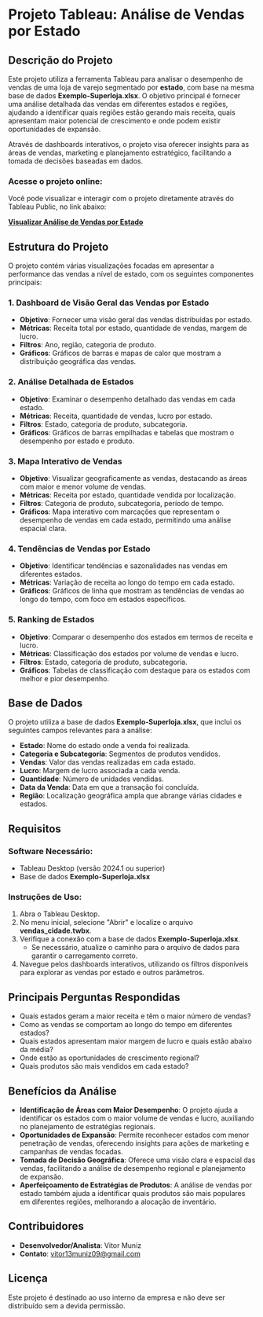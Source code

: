 # Projeto Tableau: Análise de Vendas por Estado

## Descrição do Projeto

Este projeto utiliza a ferramenta Tableau para analisar o desempenho de vendas de uma loja de varejo segmentado por **estado**, com base na mesma base de dados **Exemplo-Superloja.xlsx**. O objetivo principal é fornecer uma análise detalhada das vendas em diferentes estados e regiões, ajudando a identificar quais regiões estão gerando mais receita, quais apresentam maior potencial de crescimento e onde podem existir oportunidades de expansão.

Através de dashboards interativos, o projeto visa oferecer insights para as áreas de vendas, marketing e planejamento estratégico, facilitando a tomada de decisões baseadas em dados.

### Acesse o projeto online:

Você pode visualizar e interagir com o projeto diretamente através do Tableau Public, no link abaixo:

**[Visualizar Análise de Vendas por Estado](https://public.tableau.com/app/profile/vitor.muniz/viz/shared/462Q8SRZ5)**

## Estrutura do Projeto

O projeto contém várias visualizações focadas em apresentar a performance das vendas a nível de estado, com os seguintes componentes principais:

### 1. **Dashboard de Visão Geral das Vendas por Estado**
   - **Objetivo**: Fornecer uma visão geral das vendas distribuídas por estado.
   - **Métricas**: Receita total por estado, quantidade de vendas, margem de lucro.
   - **Filtros**: Ano, região, categoria de produto.
   - **Gráficos**: Gráficos de barras e mapas de calor que mostram a distribuição geográfica das vendas.

### 2. **Análise Detalhada de Estados**
   - **Objetivo**: Examinar o desempenho detalhado das vendas em cada estado.
   - **Métricas**: Receita, quantidade de vendas, lucro por estado.
   - **Filtros**: Estado, categoria de produto, subcategoria.
   - **Gráficos**: Gráficos de barras empilhadas e tabelas que mostram o desempenho por estado e produto.

### 3. **Mapa Interativo de Vendas**
   - **Objetivo**: Visualizar geograficamente as vendas, destacando as áreas com maior e menor volume de vendas.
   - **Métricas**: Receita por estado, quantidade vendida por localização.
   - **Filtros**: Categoria de produto, subcategoria, período de tempo.
   - **Gráficos**: Mapa interativo com marcações que representam o desempenho de vendas em cada estado, permitindo uma análise espacial clara.

### 4. **Tendências de Vendas por Estado**
   - **Objetivo**: Identificar tendências e sazonalidades nas vendas em diferentes estados.
   - **Métricas**: Variação de receita ao longo do tempo em cada estado.
   - **Gráficos**: Gráficos de linha que mostram as tendências de vendas ao longo do tempo, com foco em estados específicos.

### 5. **Ranking de Estados**
   - **Objetivo**: Comparar o desempenho dos estados em termos de receita e lucro.
   - **Métricas**: Classificação dos estados por volume de vendas e lucro.
   - **Filtros**: Estado, categoria de produto, subcategoria.
   - **Gráficos**: Tabelas de classificação com destaque para os estados com melhor e pior desempenho.

## Base de Dados

O projeto utiliza a base de dados **Exemplo-Superloja.xlsx**, que inclui os seguintes campos relevantes para a análise:

- **Estado**: Nome do estado onde a venda foi realizada.
- **Categoria e Subcategoria**: Segmentos de produtos vendidos.
- **Vendas**: Valor das vendas realizadas em cada estado.
- **Lucro**: Margem de lucro associada a cada venda.
- **Quantidade**: Número de unidades vendidas.
- **Data da Venda**: Data em que a transação foi concluída.
- **Região**: Localização geográfica ampla que abrange várias cidades e estados.

## Requisitos

### Software Necessário:
- Tableau Desktop (versão 2024.1 ou superior)
- Base de dados **Exemplo-Superloja.xlsx**

### Instruções de Uso:
1. Abra o Tableau Desktop.
2. No menu inicial, selecione "Abrir" e localize o arquivo **vendas_cidade.twbx**.
3. Verifique a conexão com a base de dados **Exemplo-Superloja.xlsx**.
   - Se necessário, atualize o caminho para o arquivo de dados para garantir o carregamento correto.
4. Navegue pelos dashboards interativos, utilizando os filtros disponíveis para explorar as vendas por estado e outros parâmetros.

## Principais Perguntas Respondidas

- Quais estados geram a maior receita e têm o maior número de vendas?
- Como as vendas se comportam ao longo do tempo em diferentes estados?
- Quais estados apresentam maior margem de lucro e quais estão abaixo da média?
- Onde estão as oportunidades de crescimento regional?
- Quais produtos são mais vendidos em cada estado?

## Benefícios da Análise

- **Identificação de Áreas com Maior Desempenho**: O projeto ajuda a identificar os estados com o maior volume de vendas e lucro, auxiliando no planejamento de estratégias regionais.
- **Oportunidades de Expansão**: Permite reconhecer estados com menor penetração de vendas, oferecendo insights para ações de marketing e campanhas de vendas focadas.
- **Tomada de Decisão Geográfica**: Oferece uma visão clara e espacial das vendas, facilitando a análise de desempenho regional e planejamento de expansão.
- **Aperfeiçoamento de Estratégias de Produtos**: A análise de vendas por estado também ajuda a identificar quais produtos são mais populares em diferentes regiões, melhorando a alocação de inventário.

## Contribuidores

- **Desenvolvedor/Analista**: Vitor Muniz
- **Contato**: vitor13muniz09@gmail.com

## Licença

Este projeto é destinado ao uso interno da empresa e não deve ser distribuído sem a devida permissão.
